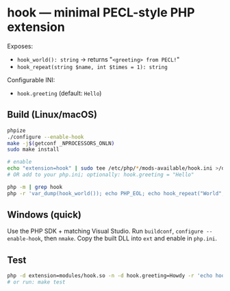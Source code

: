 # hook — minimal PECL-style PHP extension

Exposes:

- `hook_world(): string` → returns "`<greeting> from PECL!`"
- `hook_repeat(string $name, int $times = 1): string`

Configurable INI:

- `hook.greeting` (default: `Hello`)

## Build (Linux/macOS)

```bash
phpize
./configure --enable-hook
make -j$(getconf _NPROCESSORS_ONLN)
sudo make install

# enable
echo "extension=hook" | sudo tee /etc/php/*/mods-available/hook.ini >/dev/null || true
# OR add to your php.ini; optionally: hook.greeting = "Hello"

php -m | grep hook
php -r 'var_dump(hook_world()); echo PHP_EOL; echo hook_repeat("World", 2), PHP_EOL;'
```

## Windows (quick)

Use the PHP SDK + matching Visual Studio. Run `buildconf`, `configure --enable-hook`, then `nmake`. Copy the built DLL into `ext` and enable in `php.ini`.

## Test
```bash
php -d extension=modules/hook.so -n -d hook.greeting=Howdy -r 'echo hook_repeat("Farid",3),PHP_EOL;'
# or run: make test
```
